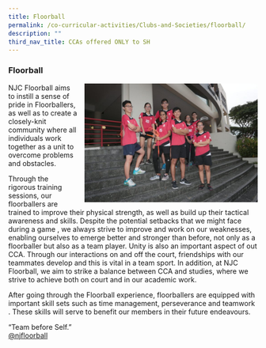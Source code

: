```yaml
---
title: Floorball
permalink: /co-curricular-activities/Clubs-and-Societies/floorball/
description: ""
third_nav_title: CCAs offered ONLY to SH
---
```

### Floorball

<img src="/images/floorball1.png" style="width:350px;height:240px;margin-left:15px;" align="right"> NJC Floorball aims to instill a sense of pride in Floorballers, as well as to create a closely-knit community where all individuals work together as a unit to overcome problems and obstacles.

Through the rigorous training sessions, our floorballers are trained to improve their physical strength, as well as build up their tactical awareness and skills. Despite the potential setbacks that we might face during a game , we always strive to improve and work on our weaknesses, enabling ourselves to emerge better and stronger than before, not only as a floorballer but also as a team player. Unity is also an important aspect of out CCA. Through our interactions on and off the court, friendships with our teammates develop and this is vital in a team sport. In addition, at NJC Floorball, we aim to strike a balance between CCA and studies, where we strive to achieve both on court and in our academic work.

After going through the Floorball experience, floorballers are equipped with important skill sets such as time management, perseverance and teamwork . These skills will serve to benefit our members in their future endeavours.

“Team before Self.”  
[@njfloorball](https://www.instagram.com/njfloorball/?hl=en)